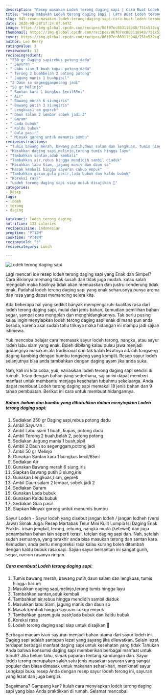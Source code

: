 ```yaml
---
description: "Resep masakan Lodeh terong daging sapi | Cara Buat Lodeh terong daging sapi Yang Menggugah Selera"
title: "Resep masakan Lodeh terong daging sapi | Cara Buat Lodeh terong daging sapi Yang Menggugah Selera"
slug: 945-resep-masakan-lodeh-terong-daging-sapi-cara-buat-lodeh-terong-daging-sapi-yang-menggugah-selera
date: 2020-08-28T17:24:07.647Z
image: https://img-global.cpcdn.com/recipes/86f07ec803118948/751x532cq70/lodeh-terong-daging-sapi-foto-resep-utama.jpg
thumbnail: https://img-global.cpcdn.com/recipes/86f07ec803118948/751x532cq70/lodeh-terong-daging-sapi-foto-resep-utama.jpg
cover: https://img-global.cpcdn.com/recipes/86f07ec803118948/751x532cq70/lodeh-terong-daging-sapi-foto-resep-utama.jpg
author: Leo Berry
ratingvalue: 3
reviewcount: 13
recipeingredient:
- "250 gr Daging sapirebus potong dadu"
- " Sayuran "
- " Labu siam 1 buah kupas potong dadu"
- " Terong 2 buahbelah 2 potong potong"
- " Jagung manis 1 buahpipil"
- "2 Daun so segenggampotong jadi"
- "50 gr Melinjo"
- " Santan kara 1 bungkus kecil65ml"
- " Air"
- " Bawang merah 6 siungiris"
- " Bawang putih 3 siungiris"
- " Lengkuas1 cm geprek"
- " Daun salam 2 lembar sobek jadi 2"
- " Garam"
- " Lada bubuk"
- " Kaldu bubuk"
- " Gula pasir"
- " Minyak goreng untuk menumis bumbu"
recipeinstructions:
- "Tumis bawang merah, bawang putih,daun salam dan lengkuas, tumis hingga harum"
- "Masukkan daging sapi,melinjo,terong tumis hingga layu"
- "Tambahkan santan,aduk kembali"
- "Tambahkan air,rebus hingga mendidih sambil diaduk"
- "Masukkan labu Siam, jagung manis dan daun so"
- "Masak kembali hingga sayuran cukup empuk"
- "Tambahkan garam,gula pasir,lada bubuk dan kaldu bubuk"
- "Koreksi rasa"
- "Lodeh terong daging sapi siap untuk disajikan 🤗"
categories:
- Resep
tags:
- lodeh
- terong
- daging

katakunci: lodeh terong daging 
nutrition: 133 calories
recipecuisine: Indonesian
preptime: "PT12M"
cooktime: "PT49M"
recipeyield: "3"
recipecategory: Lunch

---
```



![Lodeh terong daging sapi](https://img-global.cpcdn.com/recipes/86f07ec803118948/751x532cq70/lodeh-terong-daging-sapi-foto-resep-utama.jpg)

Lagi mencari ide resep lodeh terong daging sapi yang Enak dan Simpel? Cara Bikinnya memang tidak susah dan tidak juga mudah. kalau salah mengolah maka hasilnya tidak akan memuaskan dan justru cenderung tidak enak. Padahal lodeh terong daging sapi yang enak seharusnya punya aroma dan rasa yang dapat memancing selera kita.

Ada beberapa hal yang sedikit banyak mempengaruhi kualitas rasa dari lodeh terong daging sapi, mulai dari jenis bahan, kemudian pemilihan bahan segar, sampai cara mengolah dan menghidangkannya. Tak perlu pusing kalau ingin menyiapkan lodeh terong daging sapi enak di mana pun anda berada, karena asal sudah tahu triknya maka hidangan ini mampu jadi sajian istimewa.

Yuk mencoba belajar cara memasak sayur lodeh terong, nangka, atau sayur lodeh labu siam yang enak. Boleh dibilang kalau pulau jawa menjadi gudangnya masakan ala tradisional dan tak kalah lezatnya adalah tongseng daging kambing dengan bumbu tongseng yang komplit. Resep sayur lodeh selanjutnya bisa anda tambahkan dengan daging ayam jika anda suka.


Nah, kali ini kita coba, yuk, variasikan lodeh terong daging sapi sendiri di rumah. Tetap dengan bahan yang sederhana, sajian ini dapat memberi manfaat untuk membantu menjaga kesehatan tubuhmu sekeluarga. Anda dapat membuat Lodeh terong daging sapi memakai 18 jenis bahan dan 9 tahap pembuatan. Berikut ini cara untuk membuat hidangannya.

<!--inarticleads1-->

##### Bahan-bahan dan bumbu yang dibutuhkan dalam menyiapkan Lodeh terong daging sapi:

1. Sediakan 250 gr Daging sapi,rebus potong dadu
1. Ambil  Sayuran :
1. Ambil  Labu siam 1 buah, kupas, potong dadu
1. Ambil  Terong 2 buah,belah 2, potong potong
1. Sediakan  Jagung manis 1 buah,pipil
1. Ambil 2 Daun so segenggam,potong jadi
1. Ambil 50 gr Melinjo
1. Gunakan  Santan kara 1 bungkus kecil/65ml
1. Sediakan  Air
1. Gunakan  Bawang merah 6 siung,iris
1. Siapkan  Bawang putih 3 siung,iris
1. Gunakan  Lengkuas,1 cm, geprek
1. Ambil  Daun salam 2 lembar, sobek jadi 2
1. Sediakan  Garam
1. Gunakan  Lada bubuk
1. Gunakan  Kaldu bubuk
1. Sediakan  Gula pasir
1. Siapkan  Minyak goreng untuk menumis bumbu


Sayur Lodeh - Sayur lodeh yang disebut jangan lodeh / jangan lodheh (versi Jawa) Simak Juga: Resep Martabak Telur Mini Kulit Lumpia Isi Daging Enak Praktis. irisan jengkol, terong, rebung, nangka muda (ketewel) dan juga penambahan bahan lain seperti terasi, tetelan daging sapi dan. Nah, setelah sudah semuanya, yang terakhir anda bisa masukan terong dan santan kara. Kemudian, anda perlu mengoreksi rasa kalau kurang boleh ditambah dengan kaldu bubuk rasa sapi. Sajian sayur bersantan ini sangat gurih, segar, namun rasanya ringan. 

<!--inarticleads2-->

##### Cara membuat Lodeh terong daging sapi:

1. Tumis bawang merah, bawang putih,daun salam dan lengkuas, tumis hingga harum
1. Masukkan daging sapi,melinjo,terong tumis hingga layu
1. Tambahkan santan,aduk kembali
1. Tambahkan air,rebus hingga mendidih sambil diaduk
1. Masukkan labu Siam, jagung manis dan daun so
1. Masak kembali hingga sayuran cukup empuk
1. Tambahkan garam,gula pasir,lada bubuk dan kaldu bubuk
1. Koreksi rasa
1. Lodeh terong daging sapi siap untuk disajikan 🤗


Berbagai macam isian sayuran menjadi bahan utama dari sayur lodeh ini. Daging sapi adalah santapan lezat yang sayang jika dilewatkan. Selain lezat, terdapat berbagai manfaat daging sapi untuk kesehatan yang tidak Tahukan Anda bahwa konsumsi daging sapi memberikan berbagai manfaat untuk tubuh? Jika belum tahu, simak paparan tentang kandungan dan. Sayur lodeh terong merupakan salah satu jenis masakan sayuran yang sangat populer dan biasa dimasak untuk makanan sehari-hari, menikmati sayur Lengkapi buku resep Anda dengan resep sayur lodeh terong ini, sayuran yang lezat dan juga bergizi. 

Bagaimana? Gampang kan? Itulah cara menyiapkan lodeh terong daging sapi yang bisa Anda praktikkan di rumah. Selamat mencoba!

